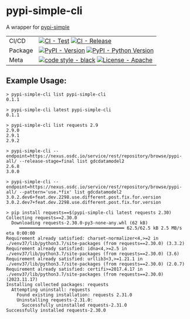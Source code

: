 # pypi-simple-cli
A wrapper for [pypi-simple](https://github.com/jwodder/pypi-simple/tree/master)


|         |                                                                                                                                                                                                                                                                                                                                                                                                     |
|---------|-----------------------------------------------------------------------------------------------------------------------------------------------------------------------------------------------------------------------------------------------------------------------------------------------------------------------------------------------------------------------------------------------------|
| CI/CD   | [![CI - Test](https://github.com/asurinsaka/pypi-simple-cli/actions/workflows/pytest.yaml/badge.svg)](https://github.com/asurinsaka/pypi-simple-cli/actions/workflows/pytest.yaml)  [![CI - Release](https://github.com/asurinsaka/pypi-simple-cli/actions/workflows/publish-to-test-pypi.yml/badge.svg)](https://github.com/asurinsaka/pypi-simple-cli/actions/workflows/publish-to-test-pypi.yml) |
| Package | [![PyPI - Version](https://img.shields.io/pypi/v/pypi-simple-cli?logo=pypi&label=PyPI&logoColor=gold)](https://pypi.org/project/pypi-simple-cli/) [![PyPI - Python Version](https://img.shields.io/pypi/pyversions/pypi-simple-cli.svg?logo=python&label=Python&logoColor=gold)](https://pypi.org/project/pypi-simple-cli/)                                                                         |
| Meta    | [![code style - black](https://img.shields.io/badge/code%20style-black-000000.svg)](https://github.com/psf/black) [![License - Apache](https://img.shields.io/github/license/asurinsaka/pypi-simple-cli)](https://spdx.org/licenses/)                                                                                                                                                               |


## Example Usage:

```shell
> pypi-simple-cli list pypi-simple-cli
0.1.1

> pypi-simple-cli latest pypi-simple-cli
0.1.1

> pypi-simple-cli list requests 2.9
2.9.0
2.9.1
2.9.2

> pypi-simple-cli --endpoint=https://nexus.osdc.io/service/rest/repository/browse/pypi-all/ --release-stage=final list gdcdatamodel2
2.6.8
3.0.0

> pypi-simple-cli --endpoint=https://nexus.osdc.io/service/rest/repository/browse/pypi-all/ --pattern='use.*fix' list gdcdatamodel2
3.0.2.dev6+feat.dev.2298.use.different.post.fix.for.version
3.0.2.dev7+feat.dev.2298.use.different.post.fix.for.version

> pip install requests==$(pypi-simple-cli latest requests 2.30)
Collecting requests==2.30.0
  Downloading requests-2.30.0-py3-none-any.whl (62 kB)
     ━━━━━━━━━━━━━━━━━━━━━━━━━━━━━━━━━━━━━━━━ 62.5/62.5 kB 2.5 MB/s eta 0:00:00
Requirement already satisfied: charset-normalizer<4,>=2 in ./venv37/lib/python3.7/site-packages (from requests==2.30.0) (3.3.2)
Requirement already satisfied: idna<4,>=2.5 in ./venv37/lib/python3.7/site-packages (from requests==2.30.0) (3.6)
Requirement already satisfied: urllib3<3,>=1.21.1 in ./venv37/lib/python3.7/site-packages (from requests==2.30.0) (2.0.7)
Requirement already satisfied: certifi>=2017.4.17 in ./venv37/lib/python3.7/site-packages (from requests==2.30.0) (2023.11.17)
Installing collected packages: requests
  Attempting uninstall: requests
    Found existing installation: requests 2.31.0
    Uninstalling requests-2.31.0:
      Successfully uninstalled requests-2.31.0
Successfully installed requests-2.30.0

```
